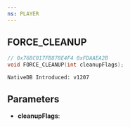 ```yaml
---
ns: PLAYER
---
```

## FORCE_CLEANUP

```c
// 0x768C017FB878E4F4 0xFDAAEA2B
void FORCE_CLEANUP(int cleanupFlags);
```

```
NativeDB Introduced: v1207
```

## Parameters
* **cleanupFlags**:
